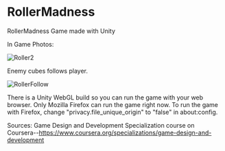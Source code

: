 # RollerMadness
RollerMadness Game made with Unity


In Game Photos:

![Roller2](https://user-images.githubusercontent.com/55928282/113068346-d2bbb080-91c6-11eb-83c7-e0f4790067de.png)

Enemy cubes follows player.


![RollerFollow](https://user-images.githubusercontent.com/55928282/113068792-b2d8bc80-91c7-11eb-9c9b-c7e628c5ee77.png)


There is a Unity WebGL build so you can run the game with your web browser. Only Mozilla Firefox can run the game right now. To run the game with Firefox, change "privacy.file_unique_origin" to "false" in about:config.

Sources: Game Design and Development Specialization course on Coursera--https://www.coursera.org/specializations/game-design-and-development

